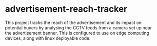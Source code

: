# advertisement-reach-tracker
This project tracks the reach of the advertisement and its impact on potential buyers by analysing the CCTV feeds from a camera set up near the advertisement banner. This is configured to use on edge computing devices, along with linux deployable code.
